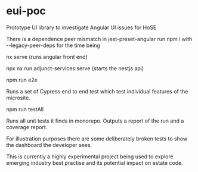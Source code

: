 # eui-poc
Prototype UI library to investigate Angular UI issues for HoSE 

There is a dependence peer mismatch in jest-preset-angular 
run npm i with --legacy-peer-deps for the time being


nx serve  (runs  angular front end) 

npx nx run adjunct-services:serve (starts the nestjs api) 

npm run e2e

Runs a set of Cypress end to end test which test individual features of the microsite.

npm run testAll

Runs all unit tests it finds in monorepo.
Outputs a report of the run and a coverage report.

For illustration purposes there are some deliberately broken tests to show the dashboard the developer sees. 

This is currently a highly experimental project being used to explore emerging industry best practise and its potential impact on estate code.